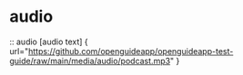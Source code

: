 # audio

:: audio [audio text] { url="https://github.com/openguideapp/openguideapp-test-guide/raw/main/media/audio/podcast.mp3" }
